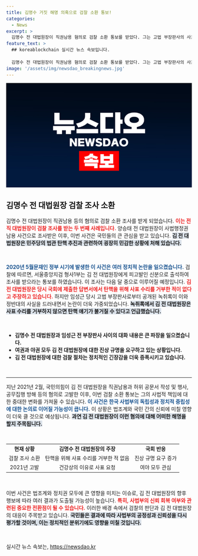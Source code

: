 ```yaml
---
title: 김명수 거짓 해명 의혹으로 검찰 소환 통보!
categories:
  - News
excerpt: >
  김명수 전 대법원장이 직권남용 혐의로 검찰 소환 통보를 받았다. 그는 고법 부장판사의 사표 수리를 거부하며 국회에 거짓 답변을 했다는 의혹에 휘말렸다. 법조계의 후폭풍이 예고된다!
feature_text: >
  ## koreablockchain 실시간 뉴스 속보입니다.

  김명수 전 대법원장이 직권남용 혐의로 검찰 소환 통보를 받았다. 그는 고법 부장판사의 사표 수리를 거부하며 국회에 거짓 답변을 했다는 의혹에 휘말렸다. 법조계의 후폭풍이 예고된다!
image: '/assets/img/newsdao_breakingnews.jpg'
---
```


<p><img src="/assets/img/newsdao_breakingnews.jpg" alt="koreablockchain 속보" /></p>

<h2 data-ke-size="size26">김명수 전 대법원장 검찰 조사 소환</h2>

<p data-ke-size="size16">김명수 전 대법원장이 직권남용 등의 혐의로 검찰 소환 조사를 받게 되었습니다. <b><span style="color: #ee2323;">이는 전직 대법원장이 검찰 조사를 받는 두 번째 사례입니다.</span></b> 양승태 전 대법원장이 사법행정권 남용 사건으로 조사받은 이후, 이번 사건은 국민들의 큰 관심을 받고 있습니다. <b><span style="background-color: #21538527;">김 전 대법원장은 민주당의 법관 탄핵 추진과 관련하여 굉장히 민감한 상황에 처해 있습니다.</span></b></p>

<p data-ke-size="size16">&nbsp;</p>

<p><b><span style="color: #1a5490;">2020년 5월문재인 정부 시기에 발생한 이 사건은 여러 정치적 논란을 일으켰습니다.</span></b> 검찰에 따르면, 서울중앙지검 형사1부는 김 전 대법원장에게 피고발인 신분으로 출석하여 조사를 받으라는 통보를 하였습니다. 이 조사는 다음 달 중으로 이루어질 예정입니다. <b><span style="color: #ee2323;">김 전 대법원장은 당시 국회에 제출한 답변서에서 탄핵을 위해 사표 수리를 거부한 적이 없다고 주장하고 있습니다.</span></b> 하지만 임성근 당시 고법 부장판사로부터 공개된 녹취록이 이와 정반대의 사실을 드러내면서 논란이 더욱 가중되었습니다. <b><span style="background-color: #21538527;">녹취록에서 김 전 대법원장은 사표 수리를 거부하지 않으면 탄핵 얘기가 불거질 수 있다고 언급했습니다.</span></b></p></p>

<p data-ke-size="size16">&nbsp;</p>

<ul>
    <li><b>김명수 전 대법원장과 임성근 전 부장판사 사이의 대화 내용은 큰 파장을 일으켰습니다.</b></li>
    <li><b>여권과 야권 모두 김 전 대법원장에 대한 진상 규명을 요구하고 있는 상황입니다.</b></li>
    <li><b>김 전 대법원장에 대한 검찰 절차는 정치적인 긴장감을 더욱 증폭시키고 있습니다.</b></li>
</ul>

<p data-ke-size="size16">&nbsp;</p>

<hr/>

<p data-ke-size="size16">지난 2021년 2월, 국민의힘이 김 전 대법원장을 직권남용과 허위 공문서 작성 및 행사, 공무집행 방해 등의 혐의로 고발한 이후, 이번 검찰 소환 통보는 그의 사법적 책임에 대한 중대한 변화를 가져올 수 있습니다. <b><span style="color: #1a5490;">이 사건은 한국 사법부의 독립성과 정치적 중립성에 대한 논의로 이어질 가능성이 큽니다.</span></b> 이 상황은 법조계와 국민 간의 신뢰에 미칠 영향이 더욱 클 것으로 예상됩니다. <b><span style="background-color: #21538527;">과연 김 전 대법원장이 이런 혐의에 대해 어떠한 해명을 할지 주목됩니다.</span></b></p>

<p data-ke-size="size16">&nbsp;</p>

<table style="width: 100%;">
    <tr>
        <td style="text-align: center; height: 17px;"><b>현재 상황</b></td>
        <td style="text-align: center; height: 17px;"><b>김명수 전 대법원장의 주장</b></td>
        <td style="text-align: center; height: 17px;"><b>국회 반응</b></td>
    </tr>
    <tr>
        <td style="text-align: center; height: 17px;">검찰 조사 소환</td>
        <td style="text-align: center; height: 17px;">탄핵을 위해 사표 수리를 거부한 적 없음</td>
        <td style="text-align: center; height: 17px;">진상 규명 요구 증가</td>
    </tr>
    <tr>
        <td style="text-align: center; height: 17px;">2021년 고발</td>
        <td style="text-align: center; height: 17px;">건강상의 이유로 사표 요청</td>
        <td style="text-align: center; height: 17px;">여야 모두 관심</td>
    </tr>
</table>

<p data-ke-size="size16">&nbsp;</p>

<p data-ke-size="size16">이번 사건은 법조계와 정치권 모두에 큰 영향을 미치는 이슈로, 김 전 대법원장의 향후 행보에 따라 여러 결과가 도출될 가능성이 높습니다. <b><span style="color: #ee2323;">특히, 사법부의 신뢰 회복 여부와 관련된 중요한 전환점이 될 수 있습니다.</span></b> 이러한 배경 속에서 검찰의 판단과 김 전 대법원장의 대응이 주목받고 있습니다. <b><span style="background-color: #21538527;">국민들은 결과에 따라 사법부의 공정성과 신뢰성을 다시 평가할 것이며, 이는 정치적인 분위기에도 영향을 미칠 것입니다.</span></b></p>

<p data-ke-size="size16">&nbsp;</p>
실시간 뉴스 속보는, <a href="https://newsdao.kr" rel="dofollow">https://newsdao.kr</a>


